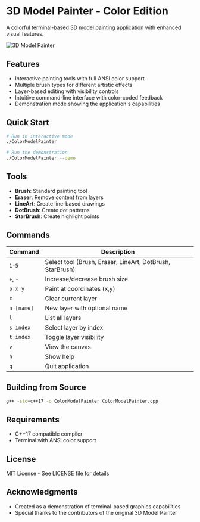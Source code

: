 # 3D Model Painter - Color Edition

A colorful terminal-based 3D model painting application with enhanced visual features.

![3D Model Painter](screenshot.png)

## Features

- Interactive painting tools with full ANSI color support
- Multiple brush types for different artistic effects
- Layer-based editing with visibility controls
- Intuitive command-line interface with color-coded feedback
- Demonstration mode showing the application's capabilities

## Quick Start

```bash
# Run in interactive mode
./ColorModelPainter

# Run the demonstration
./ColorModelPainter --demo
```

## Tools

- **Brush**: Standard painting tool
- **Eraser**: Remove content from layers
- **LineArt**: Create line-based drawings
- **DotBrush**: Create dot patterns
- **StarBrush**: Create highlight points

## Commands

| Command | Description |
|---------|-------------|
| `1-5` | Select tool (Brush, Eraser, LineArt, DotBrush, StarBrush) |
| `+`, `-` | Increase/decrease brush size |
| `p x y` | Paint at coordinates (x,y) |
| `c` | Clear current layer |
| `n [name]` | New layer with optional name |
| `l` | List all layers |
| `s index` | Select layer by index |
| `t index` | Toggle layer visibility |
| `v` | View the canvas |
| `h` | Show help |
| `q` | Quit application |

## Building from Source

```bash
g++ -std=c++17 -o ColorModelPainter ColorModelPainter.cpp
```

## Requirements

- C++17 compatible compiler
- Terminal with ANSI color support

## License

MIT License - See LICENSE file for details

## Acknowledgments

- Created as a demonstration of terminal-based graphics capabilities
- Special thanks to the contributors of the original 3D Model Painter